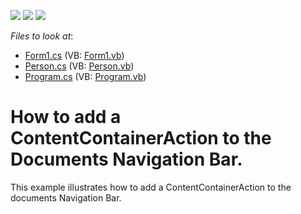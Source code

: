 <!-- default badges list -->
![](https://img.shields.io/endpoint?url=https://codecentral.devexpress.com/api/v1/VersionRange/128615967/12.2.6%2B)
[![](https://img.shields.io/badge/Open_in_DevExpress_Support_Center-FF7200?style=flat-square&logo=DevExpress&logoColor=white)](https://supportcenter.devexpress.com/ticket/details/E4633)
[![](https://img.shields.io/badge/📖_How_to_use_DevExpress_Examples-e9f6fc?style=flat-square)](https://docs.devexpress.com/GeneralInformation/403183)
<!-- default badges end -->
<!-- default file list -->
*Files to look at*:

* [Form1.cs](./CS/WindowsFormsApplication35/Form1.cs) (VB: [Form1.vb](./VB/WindowsFormsApplication35/Form1.vb))
* [Person.cs](./CS/WindowsFormsApplication35/Person.cs) (VB: [Person.vb](./VB/WindowsFormsApplication35/Person.vb))
* [Program.cs](./CS/WindowsFormsApplication35/Program.cs) (VB: [Program.vb](./VB/WindowsFormsApplication35/Program.vb))
<!-- default file list end -->
# How to add a ContentContainerAction to the Documents Navigation Bar.


<p>This example illustrates how to add a ContentContainerAction to the documents Navigation Bar.</p>

<br/>


